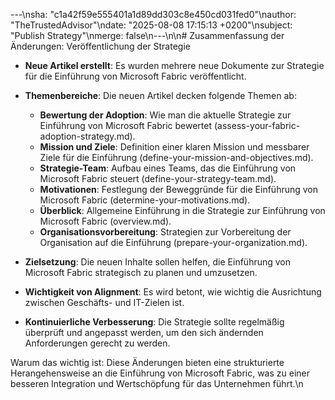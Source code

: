 ---\nsha: "c1a42f59e555401a1d89dd303c8e450cd031fed0"\nauthor: "TheTrustedAdvisor"\ndate: "2025-08-08 17:15:13 +0200"\nsubject: "Publish Strategy"\nmerge: false\n---\n\n# Zusammenfassung der Änderungen: Veröffentlichung der Strategie

- **Neue Artikel erstellt**: Es wurden mehrere neue Dokumente zur Strategie für die Einführung von Microsoft Fabric veröffentlicht.
- **Themenbereiche**: Die neuen Artikel decken folgende Themen ab:
  - **Bewertung der Adoption**: Wie man die aktuelle Strategie zur Einführung von Microsoft Fabric bewertet (assess-your-fabric-adoption-strategy.md).
  - **Mission und Ziele**: Definition einer klaren Mission und messbarer Ziele für die Einführung (define-your-mission-and-objectives.md).
  - **Strategie-Team**: Aufbau eines Teams, das die Einführung von Microsoft Fabric steuert (define-your-strategy-team.md).
  - **Motivationen**: Festlegung der Beweggründe für die Einführung von Microsoft Fabric (determine-your-motivations.md).
  - **Überblick**: Allgemeine Einführung in die Strategie zur Einführung von Microsoft Fabric (overview.md).
  - **Organisationsvorbereitung**: Strategien zur Vorbereitung der Organisation auf die Einführung (prepare-your-organization.md).
  
- **Zielsetzung**: Die neuen Inhalte sollen helfen, die Einführung von Microsoft Fabric strategisch zu planen und umzusetzen.
- **Wichtigkeit von Alignment**: Es wird betont, wie wichtig die Ausrichtung zwischen Geschäfts- und IT-Zielen ist.
- **Kontinuierliche Verbesserung**: Die Strategie sollte regelmäßig überprüft und angepasst werden, um den sich ändernden Anforderungen gerecht zu werden.

Warum das wichtig ist: Diese Änderungen bieten eine strukturierte Herangehensweise an die Einführung von Microsoft Fabric, was zu einer besseren Integration und Wertschöpfung für das Unternehmen führt.\n